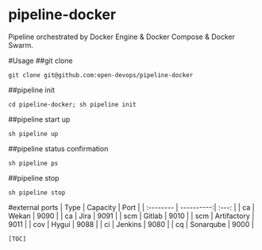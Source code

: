 # pipeline-docker
Pipeline orchestrated by Docker Engine &amp; Docker Compose &amp; Docker Swarm.

#Usage
##git clone
```
git clone git@github.com:open-devops/pipeline-docker
```

##pipeline init
```
cd pipeline-docker; sh pipeline init
```

##pipeline start up
```
sh pipeline up
```

##pipeline status confirmation
```
sh pipeline ps
```

##pipeline stop 
```
sh pipeline stop
```

#external ports
| Type      | Capacity | Port  |
| :-------- | ----------:| :---: |
| ca        | Wekan      |  9090 |
| ca        | Jira      |  9091 |
| scm        | Gitlab      |  9010 |
| scm        | Artifactory      |  9011 |
| cov        | Hygui      |  9088 |
| ci        | Jenkins      |  9080 |
| cq        | Sonarqube      |  9000 |

`[TOC]`
